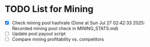 # TODO List for Mining

- [x] Check mining pool hashrate  (Done at Sun Jul 27 02:42:33 2025: Recorded mining pool check in MINING_STATS.md)
- [ ] Update pool payout script
- [ ] Compare mining profitability vs. competitors
